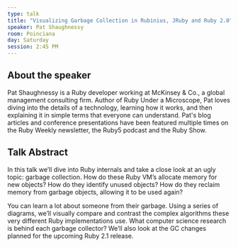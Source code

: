 ```yaml
---
type: talk
title: "Visualizing Garbage Collection in Rubinius, JRuby and Ruby 2.0"
speaker: Pat Shaughnessy
room: Poinciana
day: Saturday
session: 2:45 PM
---
```


## About the speaker

Pat Shaughnessy is a Ruby developer working at McKinsey & Co., a global management consulting firm. Author of Ruby Under a Microscope, Pat loves diving into the details of a technology, learning how it works, and then explaining it in simple terms that everyone can understand. Pat's blog articles and conference presentations have been featured multiple times on the Ruby Weekly newsletter, the Ruby5 podcast and the Ruby Show.

## Talk Abstract

In this talk we’ll dive into Ruby internals and take a close look at an ugly topic: garbage collection. How do these Ruby VM’s allocate memory for new objects? How do they identify unused objects? How do they reclaim memory from garbage objects, allowing it to be used again?

You can learn a lot about someone from their garbage. Using a series of diagrams, we’ll visually compare and contrast the complex algorithms these very different Ruby implementations use. What computer science research is behind each garbage collector? We’ll also look at the GC changes planned for the upcoming Ruby 2.1 release.
